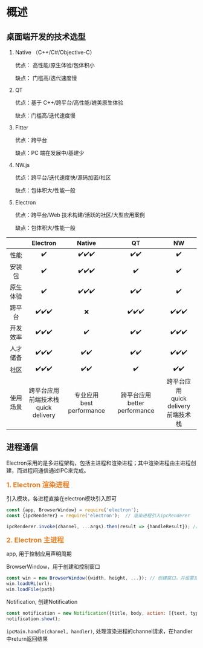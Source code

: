 # 概述

## 桌面端开发的技术选型

1. Native （C++/C#/Objective-C）

   优点： 高性能/原生体验/包体积小

   缺点： 门槛高/迭代速度慢

2. QT

   优点：基于 C++/跨平台/高性能/媲美原生体验

   缺点：门槛高/迭代速度慢

3. Fltter

   优点：跨平台

   缺点：PC 端在发展中/基建少

4. NW.js

   优点：跨平台/迭代速度快/源码加密/社区

   缺点：包体积大/性能一般

5. Electron

   优点：跨平台/Web 技术构建/活跃的社区/大型应用案例

   缺点：包体积大/性能一般

|          |                     Electron                     |             Native              |                 QT                  |                        NW                        |
| :------: | :----------------------------------------------: | :-----------------------------: | :---------------------------------: | :----------------------------------------------: |
|   性能   |                       ✔️                       |          ✔️✔️✔️           |              ✔️✔️               |                       ✔️                       |
|  安装包  |                       ✔️                       |          ✔️✔️✔️           |                ✔️                 |                       ✔️                       |
| 原生体验 |                       ✔️                       |          ✔️✔️✔️           |              ✔️✔️               |                       ✔️                       |
|  跨平台  |                   ✔️✔️✔️                   |               ❌                |            ✔️✔️✔️             |                   ✔️✔️✔️                   |
| 开发效率 |                   ✔️✔️✔️                   |              ✔️               |              ✔️✔️               |                   ✔️✔️✔️                   |
| 人才储备 |                   ✔️✔️✔️                   |            ✔️✔️             |              ✔️✔️               |                   ✔️✔️✔️                   |
|   社区   |                   ✔️✔️✔️                   |            ✔️✔️             |                ✔️                 |                     ✔️✔️                     |
| 使用场景 | 跨平台应用 <br />前端技术栈 <br />quick delivery | 专业应用 <br />best performance | 跨平台应用 <br />better performance | 跨平台应用 <br />quick delivery <br />前端技术栈 |


## 进程通信

Electron采用的是多进程架构，包括主进程和渲染进程；其中渲染进程由主进程创建，而进程间通信通过IPC来完成。

<span style="font-size:1.125rem;color:#e67e22;font-weight:bolder;font-style:inherit">1. Electron 渲染进程</span>

引入模块，各进程直接在electron模块引入即可

```javascript
const {app, BrowserWindow} = require('electron');
const {ipcRenderer} = require('electron');  // 渲染进程引入ipcRenderer

ipcRenderer.invoke(channel, ...args).then(result => {handleResult}); // 渲染进程向主进程发送请求
```

<span style="font-size:1.125rem;color:#e67e22;font-weight:bolder;font-style:inherit">2. Electron 主进程</span>

app, 用于控制应用声明周期

BrowserWindow，用于创建和控制窗口
  
```javascript
const win = new BrowserWindow({width, height, ...}); // 创建窗口，并设置宽高
win.loadURL(url);
win.loadFile(path)
```

Notification, 创建Notification

```javascript
const notification = new Notification({title, body, action: [{text, type}]});
notification.show();
```

`ipcMain.handle(channel, handler)`, 处理渲染进程的channel请求，在handler中return返回结果

